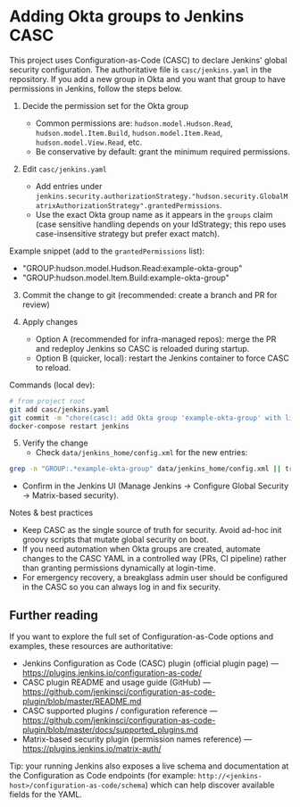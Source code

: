 Adding Okta groups to Jenkins CASC
=================================

This project uses Configuration-as-Code (CASC) to declare Jenkins' global
security configuration. The authoritative file is `casc/jenkins.yaml` in the
repository. If you add a new group in Okta and you want that group to have
permissions in Jenkins, follow the steps below.

1) Decide the permission set for the Okta group
   - Common permissions are: `hudson.model.Hudson.Read`, `hudson.model.Item.Build`,
     `hudson.model.Item.Read`, `hudson.model.View.Read`, etc.
   - Be conservative by default: grant the minimum required permissions.

2) Edit `casc/jenkins.yaml`
   - Add entries under `jenkins.security.authorizationStrategy."hudson.security.GlobalMatrixAuthorizationStrategy".grantedPermissions`.
   - Use the exact Okta group name as it appears in the `groups` claim (case sensitive handling depends on your IdStrategy; this repo uses case-insensitive strategy but prefer exact match).

Example snippet (add to the `grantedPermissions` list):

  - "GROUP:hudson.model.Hudson.Read:example-okta-group"
  - "GROUP:hudson.model.Item.Build:example-okta-group"

3) Commit the change to git (recommended: create a branch and PR for review)

4) Apply changes
   - Option A (recommended for infra-managed repos): merge the PR and redeploy Jenkins so CASC is reloaded during startup.
   - Option B (quicker, local): restart the Jenkins container to force CASC to reload.

Commands (local dev):

```bash
# from project root
git add casc/jenkins.yaml
git commit -m "chore(casc): add Okta group 'example-okta-group' with limited permissions"
docker-compose restart jenkins
```

5) Verify the change
   - Check `data/jenkins_home/config.xml` for the new <permission> entries:

```bash
grep -n "GROUP:.*example-okta-group" data/jenkins_home/config.xml || true
```

   - Confirm in the Jenkins UI (Manage Jenkins → Configure Global Security → Matrix-based security).

Notes & best practices
- Keep CASC as the single source of truth for security. Avoid ad-hoc init groovy scripts that mutate global security on boot.
- If you need automation when Okta groups are created, automate changes to the CASC YAML in a controlled way (PRs, CI pipeline) rather than granting permissions dynamically at login-time.
- For emergency recovery, a breakglass admin user should be configured in the CASC so you can always log in and fix security.

 
Further reading
---------------

If you want to explore the full set of Configuration-as-Code options and examples, these resources are authoritative:

- Jenkins Configuration as Code (CASC) plugin (official plugin page) — https://plugins.jenkins.io/configuration-as-code/
- CASC plugin README and usage guide (GitHub) — https://github.com/jenkinsci/configuration-as-code-plugin/blob/master/README.md
- CASC supported plugins / configuration reference — https://github.com/jenkinsci/configuration-as-code-plugin/blob/master/docs/supported_plugins.md
- Matrix-based security plugin (permission names reference) — https://plugins.jenkins.io/matrix-auth/

Tip: your running Jenkins also exposes a live schema and documentation at the Configuration as Code endpoints (for example: `http://<jenkins-host>/configuration-as-code/schema`) which can help discover available fields for the YAML.

